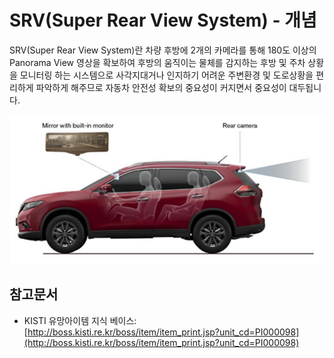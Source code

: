# SRV(Super Rear View System) - 개념

SRV(Super Rear View System)란 차량 후방에 2개의 카메라를 통해 180도 이상의 Panorama View 영상을 확보하여 후방의 움직이는 물체를 감지하는 후방 및 주차 상황을 모니터링 하는 시스템으로 사각지대거나 인지하기 어려운 주변환경 및 도로상황을 편리하게 파악하게 해주므로 자동차 안전성 확보의 중요성이 커지면서 중요성이 대두됩니다.

![ ](./images/SRV_Q1_1_1.PNG)

## 참고문서
- KISTI 유망아이템 지식 베이스: [http://boss.kisti.re.kr/boss/item/item_print.jsp?unit_cd=PI000098](http://boss.kisti.re.kr/boss/item/item_print.jsp?unit_cd=PI000098)
